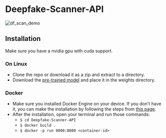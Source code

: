 # Deepfake-Scanner-API
![df_scan_demo](./df-scan-fastapi-v1.0.0.gif)
## Installation
Make sure you have a nvidia gpu with cuda support.

### On Linux
+ Clone the repo or download it as a zip and extract to a directory.
+ Download the [pre-trained model](https://download.deepware.ai/weights.zip) and place it in the weights directory.

### Docker
+ Make sure you installed Docker Engine on your device. If you don't have it, you can make the installation by following the steps from [this page](https://docs.docker.com/engine/install/ubuntu/).
+ After the installation, open your terminal and run those commands: 
  + `$ cd Deepfake-Scanner-API`
  + `$ docker build .`
  + `$ docker -p run 8000:8000 <container-id>`
  
